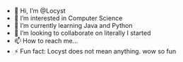 - 👋 Hi, I’m @Locyst
- 👀 I’m interested in Computer Science
- 🌱 I’m currently learning Java and Python
- 💞️ I’m looking to collaborate on literally I started
- 📫 How to reach me...
- ⚡ Fun fact: Locyst does not mean anything. wow so fun
